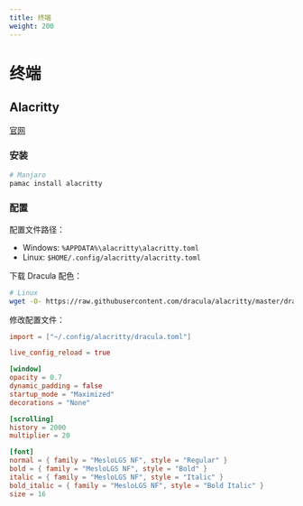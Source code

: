 ```yaml
---
title: 终端
weight: 200
---
```

# 终端

## Alacritty

[官网](https://alacritty.org/index.html)

### 安装

```sh
# Manjaro
pamac install alacritty
```

### 配置

配置文件路径：

- Windows: `%APPDATA%\alacritty\alacritty.toml`
- Linux: `$HOME/.config/alacritty/alacritty.toml`

下载 Dracula 配色：

```sh
# Linux
wget -O- https://raw.githubusercontent.com/dracula/alacritty/master/dracula.toml ~/.config/alacritty/dracula.toml
```

修改配置文件：

```toml
import = ["~/.config/alacritty/dracula.toml"]

live_config_reload = true

[window]
opacity = 0.7
dynamic_padding = false
startup_mode = "Maximized"
decorations = "None"

[scrolling]
history = 2000
multiplier = 20

[font]
normal = { family = "MesloLGS NF", style = "Regular" }
bold = { family = "MesloLGS NF", style = "Bold" }
italic = { family = "MesloLGS NF", style = "Italic" }
bold_italic = { family = "MesloLGS NF", style = "Bold Italic" }
size = 16
```
